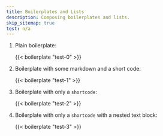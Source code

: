 ```yaml
---
title: Boilerplates and Lists
description: Composing boilerplates and lists.
skip_sitemap: true
test: n/a
---
```


1. Plain boilerplate:

    {{< boilerplate "test-0" >}}

1. Boilerplate with some markdown and a short code:

    {{< boilerplate "test-1" >}}

1. Boilerplate with only a `shortcode`:

    {{< boilerplate "test-2" >}}

1. Boilerplate with only a `shortcode` with a nested text block:

    {{< boilerplate "test-3" >}}
